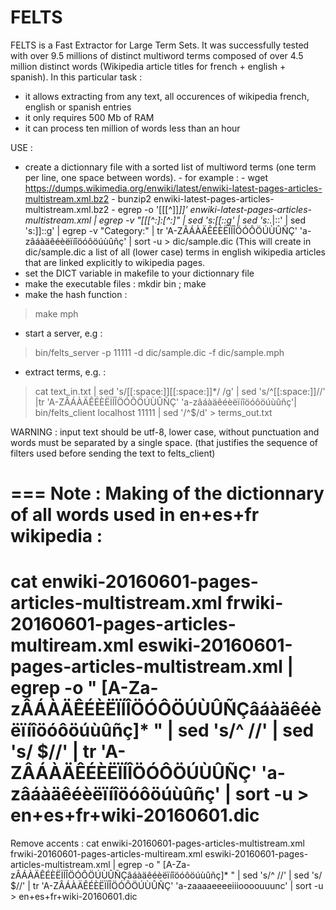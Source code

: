 FELTS
=====

FELTS is a Fast Extractor for Large Term Sets.
It was successfully tested with over 9.5 millions of distinct multiword terms composed of over 4.5 million distinct words (Wikipedia article titles for french + english + spanish). In this particular task :
- it allows extracting from any text, all occurences of wikipedia french, english or spanish entries
- it only requires 500 Mb of RAM
- it can process ten million of words less than an hour

USE :

- create a dictionnary file with a sorted list of multiword terms (one term per line, one space between words).
          - for example :
          - wget https://dumps.wikimedia.org/enwiki/latest/enwiki-latest-pages-articles-multistream.xml.bz2
          - bunzip2 enwiki-latest-pages-articles-multistream.xml.bz2
          - egrep -o '\[\[[^]]*\]\]' enwiki-latest-pages-articles-multistream.xml | egrep -v "\[\[[^:]:[^:]" | sed 's:\[\[::g' | sed 's:.*|::' | sed 's:\]\]::g' | egrep -v "Category:" |  tr 'A-ZÂÁÀÄÊÉÈËÏÍÎÖÓÔÖÚÙÛÑÇ' 'a-zâáàäêéèëïíîöóôöúùûñç' | sort -u > dic/sample.dic
          (This will create in dic/sample.dic a list of all (lower case) terms in english wikipedia articles that are linked explicitly to wikipedia pages.
- set the DICT variable in makefile to your dictionnary file 
- make the executable files : mkdir bin ; make 
- make the hash function : 
> make mph
- start a server, e.g : 
> bin/felts_server -p 11111 -d dic/sample.dic -f dic/sample.mph
- extract terms, e.g. : 
> cat text_in.txt | sed 's/[[:space:]][[:space:]]*/ /g' | sed 's/^[[:space:]]//' |tr 'A-ZÂÁÀÄÊÉÈËÏÍÎÖÓÔÖÚÙÛÑÇ' 'a-zâáàäêéèëïíîöóôöúùûñç'| bin/felts_client localhost 11111 | sed '/^$/d' > terms_out.txt

WARNING : input text should be utf-8, lower case, without punctuation and words must be separated by a single space.
          (that justifies the sequence of filters used before sending the text to felts_client)

===
Note : Making of the dictionnary of all words used in en+es+fr wikipedia :
===
cat enwiki-20160601-pages-articles-multistream.xml frwiki-20160601-pages-articles-multiream.xml eswiki-20160601-pages-articles-multistream.xml | egrep -o " [A-Za-zÂÁÀÄÊÉÈËÏÍÎÖÓÔÖÚÙÛÑÇâáàäêéèëïíîöóôöúùûñç]* " | sed 's/^ //' | sed 's/ $//' | tr 'A-ZÂÁÀÄÊÉÈËÏÍÎÖÓÔÖÚÙÛÑÇ' 'a-zâáàäêéèëïíîöóôöúùûñç' | sort -u > en+es+fr+wiki-20160601.dic
===
Remove accents :
cat enwiki-20160601-pages-articles-multistream.xml frwiki-20160601-pages-articles-multiream.xml eswiki-20160601-pages-articles-multistream.xml | egrep -o " [A-Za-zÂÁÀÄÊÉÈËÏÍÎÖÓÔÖÚÙÛÑÇâáàäêéèëïíîöóôöúùûñç]* " | sed 's/^ //' | sed 's/ $//' | tr 'A-ZÂÁÀÄÊÉÈËÏÍÎÖÓÔÖÚÙÛÑÇ' 'a-zaaaaeeeeiiioooouuunc' | sort -u > en+es+fr+wiki-20160601.dic
